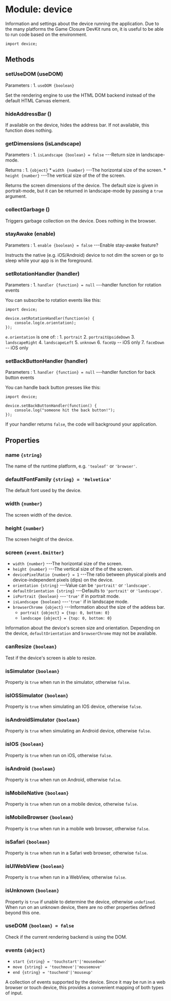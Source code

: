 # Module: device

Information and settings about the device running the
application. Due to the many platforms the Game Closure DevKit
runs on, it is useful to be able to run code based on the
environment.

~~~
import device;
~~~

## Methods

### setUseDOM (useDOM)

Parameters
:    1. `useDOM {boolean}`

Set the rendering engine to use the HTML DOM backend instead of
the default HTML Canvas element.

### hideAddressBar ()

If available on the device, hides the address bar. If not
available, this function does nothing.

### getDimensions (isLandscape)

Parameters
:    1. `isLandscape {boolean} = false` ---Return size in landscape-mode.

Returns
:    1. `{object}`
	     * `width {number}` ---The horizontal size of the screen.
		 * `height {number}` ---The vertical size of the of the screen.

Returns the screen dimensions of the device. The default
size is given in portrait-mode, but it can be returned in
landscape-mode by passing a `true` argument.

### collectGarbage ()

Triggers garbage collection on the device. Does nothing in the browser.

### stayAwake (enable)

Parameters
:    1. `enable {boolean} = false` ---Enable stay-awake feature?

Instructs the native (e.g. iOS/Android) device to not dim the screen or go to sleep while your app is in the foreground.

### setRotationHandler (handler)

Parameters
:    1. `handler {function} = null` ---handler function for rotation events

You can subscribe to rotation events like this:

~~~
import device;

device.setRotationHandler(function(e) {
    console.log(e.orientation);
});
~~~

`e.orientation` is one of:
:    1. `portrait`
     2. `portraitUpsideDown`
     3. `landscapeRight`
     4. `landscapeLeft`
     5. `unknown`
     6. `faceUp` -- iOS only
     7. `faceDown` -- iOS only

### setBackButtonHandler (handler)

Parameters
:    1. `handler {function} = null` ---handler function for back button events

You can handle back button presses like this:

~~~
import device;

device.setBackButtonHandler(function() {
    console.log("someone hit the back button!");
});
~~~

If your handler returns `false`, the code will background your application.

## Properties

### name `{string}`

The name of the runtime platform, e.g. `'tealeaf'` or `'browser'`.

### defaultFontFamily `{string} = 'Helvetica'`

The default font used by the device.

### width `{number}`

The screen width of the device.

### height `{number}`

The screen height of the device.

### screen `{event.Emitter}`

* `width {number}` ---The horizontal size of the screen.
* `height {number}` ---The vertical size of the of the screen.
* `devicePixelRatio {number} = 1` ---The ratio between physical pixels and device-independent pixels (dips) on the device.
* `orientation {string}` ---Value can be `'portrait'` or `'landscape'`.
* `defaultOrientation {string}` ---Defaults to `'portrait'` or `'landscape'`.
* `isPortrait {boolean}` ---`'true'` if in portrait mode.
* `isLandscape {boolean}` ---`'true'` if in landscape mode.
* `browserChrome {object}` ---Information about the size of the addess bar.
	* `portrait {object} = {top: 0, bottom: 0}`
	* `landscape {object} = {top: 0, bottom: 0}`

Information about the device's screen size and
orientation. Depending on the device, `defaultOrientation`
and `browserChrome` may not be available.

### canResize `{boolean}`

Test if the device's screen is able to resize.

### isSimulator `{boolean}`

Property is `true` when run in the simulator, otherwise `false`.

### isIOSSimulator `{boolean}`

Property is `true` when simulating an IOS device, otherwise `false`.

### isAndroidSimulator `{boolean}`

Property is `true` when simulating an Android device, otherwise `false`.

### isIOS `{boolean}`

Property is `true` when run on iOS, otherwise `false`.

### isAndroid `{boolean}`

Property is `true` when run on Android, otherwise `false`.

### isMobileNative `{boolean}`

Property is `true` when run on a mobile device, otherwise `false`.

### isMobileBrowser `{boolean}`

Property is `true` when run in a mobile web browser, otherwise `false`.

### isSafari `{boolean}`

Property is `true` when run in a Safari web browser, otherwise `false`.

### isUIWebView `{boolean}`

Property is `true` when run in a WebView, otherwise `false`.

### isUnknown `{boolean}`

Property is `true` if unable to determine the device,
otherwise `undefined`. When run on an unknown device, there
are no other properties defined beyond this one.

### useDOM `{boolean} = false`

Check if the current rendering backend is using the DOM.

### events `{object}`

* `start {string} = 'touchstart'|'mousedown'`
* `move {string} = 'touchmove'|'mousemove'`
* `end {string} = 'touchend'|'mouseup'`

A collection of events supported by the device. Since it may
be run in a web browser or touch device, this provides a
convenient mapping of both types of input.
